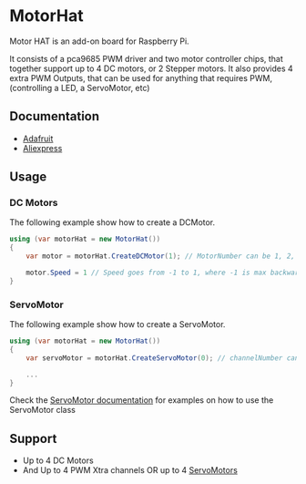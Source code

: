 ﻿# MotorHat

Motor HAT is an add-on board for Raspberry Pi.

It consists of a pca9685 PWM driver and two motor controller chips, that together support up to 4 DC motors, or 2 Stepper motors.
It also provides 4 extra PWM Outputs, that can be used for anything that requires PWM, (controlling a LED, a ServoMotor, etc)

## Documentation

- [Adafruit](https://www.adafruit.com/product/2348)
- [Aliexpress](http://s.click.aliexpress.com/e/mTB4ZB2s)


## Usage

### DC Motors

The following example show how to create a DCMotor.

```C#   
using (var motorHat = new MotorHat())
{
    var motor = motorHat.CreateDCMotor(1); // MotorNumber can be 1, 2, 3 or 4, following the labbelling in the board: M1, M2, M3 or M4

    motor.Speed = 1 // Speed goes from -1 to 1, where -1 is max backward speed, 1 is max forward speed and 0 means stopping the motor
}
```

### ServoMotor

The following example show how to create a ServoMotor.

```C#   
using (var motorHat = new MotorHat())
{
    var servoMotor = motorHat.CreateServoMotor(0); // channelNumber can be 0, 1, 14 or 15, depending on wich of those xtra channels you connected your servo

    ...
}
```

Check the [ServoMotor documentation](../ServoMotor/README.md) for examples on how to use the ServoMotor class

## Support

- Up to 4 DC Motors
- And Up to 4 PWM Xtra channels OR up to 4 [ServoMotors](../ServoMotor/README.md)
